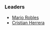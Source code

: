 ### Leaders

* [Mario Robles](mailto:mario.robles@owasp.org)
* [Cristian Herrera](mailto:cristian.herrera@owasp.org)


